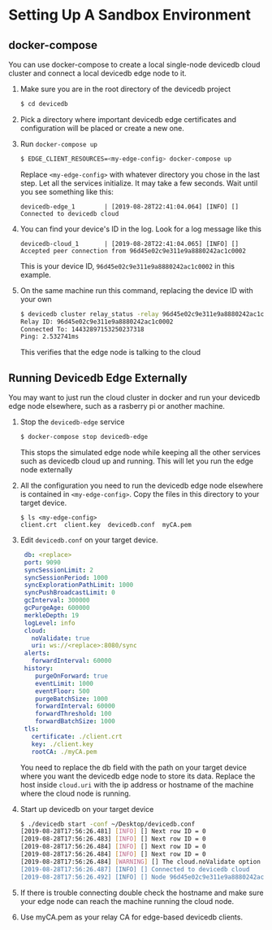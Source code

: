 # Setting Up A Sandbox Environment

## docker-compose
You can use docker-compose to create a local single-node devicedb cloud cluster and connect a local devicedb edge node to it.

1. Make sure you are in the root directory of the devicedb project
   ```bash
   $ cd devicedb
   ```

1. Pick a directory where important devicedb edge certificates and configuration will be placed or create a new one.

1. Run `docker-compose up`
   ```bash
   $ EDGE_CLIENT_RESOURCES=<my-edge-config> docker-compose up
   ```
   Replace `<my-edge-config>` with whatever directory you chose in the last step. Let all the services initialize. It may take a few seconds. Wait until you see something like this:
   ```
   devicedb-edge_1        | [2019-08-28T22:41:04.064] [INFO] [] Connected to devicedb cloud
   ```

1. You can find your device's ID in the log. Look for a log message like this
   ```
   devicedb-cloud_1       | [2019-08-28T22:41:04.065] [INFO] [] Accepted peer connection from 96d45e02c9e311e9a8880242ac1c0002
   ```
   This is your device ID, `96d45e02c9e311e9a8880242ac1c0002` in this example.

1. On the same machine run this command, replacing the device ID with your own
   ```bash
   $ devicedb cluster relay_status -relay 96d45e02c9e311e9a8880242ac1c0002
   Relay ID: 96d45e02c9e311e9a8880242ac1c0002
   Connected To: 14432897153250237318
   Ping: 2.532741ms
   ```
   This verifies that the edge node is talking to the cloud

## Running Devicedb Edge Externally
You may want to just run the cloud cluster in docker and run your devicedb edge node elsewhere, such as a rasberry pi or another machine.

1. Stop the `devicedb-edge` service
   ```bash
   $ docker-compose stop devicedb-edge
   ```
   This stops the simulated edge node while keeping all the other services such as devicedb cloud up and running. This will let you run the edge node externally

1. All the configuration you need to run the devicedb edge node elsewhere is contained in `<my-edge-config>`. Copy the files in this directory to your target device.
   ```
   $ ls <my-edge-config>
   client.crt  client.key  devicedb.conf  myCA.pem
   ```

1. Edit `devicedb.conf` on your target device.

   ```yaml
    db: <replace>
    port: 9090
    syncSessionLimit: 2
    syncSessionPeriod: 1000
    syncExplorationPathLimit: 1000
    syncPushBroadcastLimit: 0
    gcInterval: 300000
    gcPurgeAge: 600000
    merkleDepth: 19
    logLevel: info
    cloud:
      noValidate: true
      uri: ws://<replace>:8080/sync
    alerts:
      forwardInterval: 60000
    history:
       purgeOnForward: true
       eventLimit: 1000
       eventFloor: 500
       purgeBatchSize: 1000
       forwardInterval: 60000
       forwardThreshold: 100
       forwardBatchSize: 1000
    tls:
      certificate: ./client.crt
      key: ./client.key
      rootCA: ./myCA.pem
    ```

    You need to replace the db field with the path on your target device where you want the devicedb edge node to store its data.
    Replace the host inside `cloud.uri` with the ip address or hostname of the machine where the cloud node is running.

1. Start up devicedb on your target device
   ```bash
   $ ./devicedb start -conf ~/Desktop/devicedb.conf 
   [2019-08-28T17:56:26.481] [INFO] [] Next row ID = 0
   [2019-08-28T17:56:26.483] [INFO] [] Next row ID = 0
   [2019-08-28T17:56:26.484] [INFO] [] Next row ID = 0
   [2019-08-28T17:56:26.484] [INFO] [] Next row ID = 0
   [2019-08-28T17:56:26.484] [WARNING] [] The cloud.noValidate option is set to true. The cloud server's certificate chain and identity will not be verified. !!! THIS    OPTION SHOULD NOT BE SET TO TRUE IN PRODUCTION !!!
   [2019-08-28T17:56:26.487] [INFO] [] Connected to devicedb cloud
   [2019-08-28T17:56:26.492] [INFO] [] Node 96d45e02c9e311e9a8880242ac1c0002 listening on port 9090
   ```

1. If there is trouble connecting double check the hostname and make sure your edge node can reach the machine running the cloud node.

1. Use myCA.pem as your relay CA for edge-based devicedb clients.

